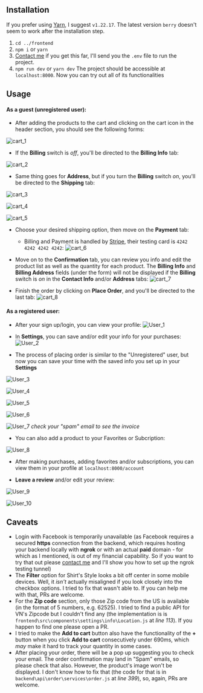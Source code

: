 ## Installation
If you prefer using [Yarn](https://yarnpkg.com/), I suggest `v1.22.17`. The latest version `berry` doesn't seem to work after the installation step.
1. `cd ../frontend`
2. `npm i` or `yarn`
3. [Contact me](https://www.facebook.com/messages/t/100005341874318) if you get this far, I'll send you the `.env` file to run the project.
4. `npm run dev` or `yarn dev`
    The project should be accessible at `localhost:8000`. Now you can try out all of its functionalities 

## Usage
#### As a guest (unregistered user):
- After adding the products to the cart and clicking on the cart icon in the header section, you should see the following forms:
  
![cart_1](/frontend/src/images/instructions/cart_1.png?raw=true "cart_1")

- If the **Billing** switch is *off*, you'll be directed to the **Billing Info** tab:
  
![cart_2](/frontend/src/images/instructions/cart_2.png?raw=true "cart_2")

- Same thing goes for **Address**, but if you turn the **Billing** switch *on*, you'll be directed to the **Shipping** tab:
  
![cart_3](/frontend/src/images/instructions/cart_3.png?raw=true "cart_3")

![cart_4](/frontend/src/images/instructions/cart_4.png?raw=true "cart_4")

![cart_5](/frontend/src/images/instructions/cart_5.png?raw=true "cart_5")

- Choose your desired shipping option, then move on the **Payment** tab:
    - Billing and Payment is handled by [Stripe](https://stripe.com/docs/testing#payment-intents-api), their testing card is `4242 4242 4242 4242`:
![cart_6](/frontend/src/images/instructions/cart_6.png?raw=true "cart_6")

- Move on to the **Confirmation** tab, you can review you info and edit the product list as well as the quantity for each product. The **Billing Info** and **Billing Address** fields (under the form) will not be displayed if the **Billing** switch is *on* in the **Contact Info** and/or **Address** tabs:
![cart_7](/frontend/src/images/instructions/cart_7.png?raw=true "cart_7")

- Finish the order by clicking on **Place Order**, and you'll be directed to the last tab:
![cart_8](/frontend/src/images/instructions/cart_8.png?raw=true "cart_8")

#### As a registered user:
- After your sign up/login, you can view your profile:
![User_1](/frontend/src/images/instructions/User_1.png?raw=true "User_1")
  
- In **Settings**, you can save and/or edit your info for your purchases:
![User_2](/frontend/src/images/instructions/User_2.png?raw=true "User_2")

- The process of placing order is similar to the "Unregistered" user, but now you can save your time with the saved info you set up in your **Settings** 

![User_3](/frontend/src/images/instructions/User_3.png?raw=true "User_3")

![User_4](/frontend/src/images/instructions/User_4.png?raw=true "User_4")

![User_5](/frontend/src/images/instructions/User_5.png?raw=true "User_5")

![User_6](/frontend/src/images/instructions/User_6.png?raw=true "User_6")

![User_7](/frontend/src/images/instructions/User_7.png?raw=true "User_7")
_check your "spam" email to see the invoice_

- You can also add a product to your Favorites or Subcription:
  
![User_8](/frontend/src/images/instructions/User_8.png?raw=true "User_8")

- After making purchases, adding favorites and/or subscriptions, you can view them in your profile at `localhost:8000/account`

- **Leave a review** and/or edit your review:

![User_9](/frontend/src/images/instructions/User_9.png?raw=true "User_9")

![User_10](/frontend/src/images/instructions/User_10.png?raw=true "User_10")

## Caveats
- Login with Facebook is temporarily unavailable (as Facebook requires a secured **https** connection from the backend, which requires hosting your backend locally with **ngrok** or with an actual **paid** domain - for which as I mentioned, is out of my financial capability. So if you want to try that out please [contact me](https://www.facebook.com/messages/t/100005341874318) and I'll show you how to set up the ngrok testing tunnel)
- The **Filter** option for Shirt's Style looks a bit off center in some mobile devices. Well, it *isn't* actually misaligned if you look closely into the checkbox options. I tried to fix that wasn't able to. If you can help me with that, PRs are welcome.
- For the **Zip code** section, only those Zip code from the US is available (in the format of 5 numbers, e.g. 62525). I tried to find a public API for VN's Zipcode but I couldn't find any (the implementation is is `frontend\src\components\settings\info\Location.js` at *line 113*). If you happen to find one please open a PR.
- I tried to make the **Add to cart** button also have the functionality of the **+** button when you click **Add to cart** consecutively under 690ms, which *may* make it hard to track your quantity in some cases.
- After placing your order, there will be a pop up suggesting you to check your email. The order confirmation may land in "Spam" emails, so please check that also. However, the product's image won't be displayed. I don't know how to fix that (the code for that is in `backend\api\order\services\order.js` at *line 399*), so, again, PRs are welcome.

  
